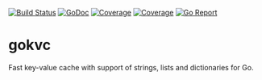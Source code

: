 [![Build Status](https://travis-ci.org/mmirolim/gokvc.svg)](https://travis-ci.org/mmirolim/gokvc)
[![GoDoc](https://godoc.org/github.com/mmirolim/gokvc?status.svg)](http://godoc.org/github.com/mmirolim/gokvc)
[![Coverage](http://gocover.io/_badge/github.com/mmirolim/gokvc)](http://gocover.io/github.com/mmirolim/gokvc/cache)
[![Coverage](http://gocover.io/_badge/github.com/mmirolim/gokvc)](http://gocover.io/github.com/mmirolim/gokvc/api)
[![Go Report](http://goreportcard.com/badge/mmirolim/gokvc)](http://goreportcard.com/report/mmirolim/gokvc)

# gokvc
Fast key-value cache with support of strings, lists and dictionaries for Go.